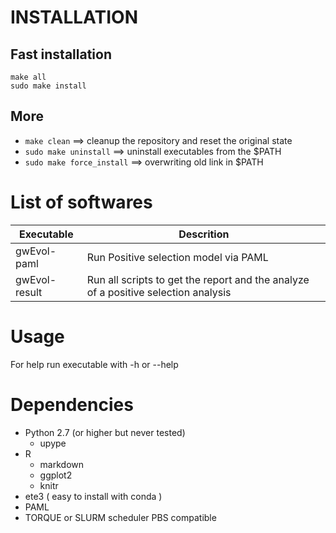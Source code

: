 # INSTALLATION

## Fast installation

```
make all  
sudo make install  
```
## More

* `make clean` 	==> cleanup the repository and reset the original state  
* `sudo make uninstall` ==> uninstall executables from the $PATH  
* `sudo make force_install` ==> overwriting old link in $PATH  

# List of softwares

Executable			|Descrition
--------------------|--------------------
gwEvol-paml			| Run Positive selection model via PAML
gwEvol-result	| Run all scripts to get the report and the analyze of a positive selection analysis

# Usage

For help run executable with -h or --help  

# Dependencies

* Python 2.7 (or higher but never tested)
	* upype
* R
	* markdown
	* ggplot2
	* knitr
* ete3 ( easy to install with conda )
* PAML
* TORQUE or SLURM scheduler PBS compatible


